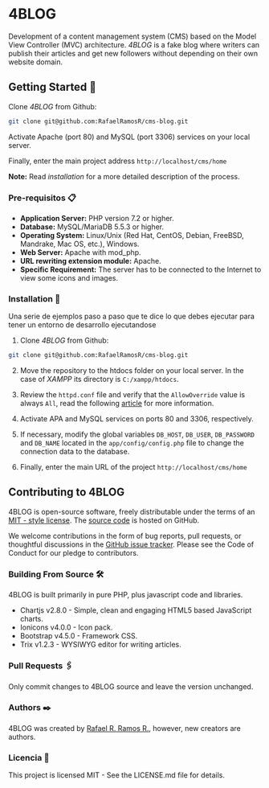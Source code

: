 # 4BLOG
Development of a content management system (CMS) based on the Model View Controller (MVC) architecture. *4BLOG* is a fake blog where writers can publish their articles and get new followers without depending on their own website domain.

## Getting Started 🚀
Clone *4BLOG* from Github:
```bash
git clone git@github.com:RafaelRamosR/cms-blog.git
```
Activate Apache (port 80) and MySQL (port 3306) services on your local server.

Finally, enter the main project address `http://localhost/cms/home`

**Note:** Read *installation* for a more detailed description of the process.

### Pre-requisitos 📋
- **Application Server:** PHP version 7.2 or higher.  
- **Database:** MySQL/MariaDB 5.5.3 or higher.  
- **Operating System:** Linux/Unix (Red Hat, CentOS, Debian, FreeBSD, Mandrake, Mac OS, etc.), Windows.  
- **Web Server:** Apache with mod_php.  
- **URL rewriting extension module:** Apache.  
- **Specific Requirement:** The server has to be connected to the Internet to view some icons and images.

### Installation 🔧
Una serie de ejemplos paso a paso que te dice lo que debes ejecutar para tener un entorno de desarrollo ejecutandose
1. Clone *4BLOG* from Github:
```bash
git clone git@github.com:RafaelRamosR/cms-blog.git
```
2. Move the repository to the htdocs folder on your local server. In the case of *XAMPP* its directory is `C:/xampp/htdocs`.

3. Review the `httpd.conf` file and verify that the `AllowOverride` value is always `All`, read the following [article](https://www.neoguias.com/habilitar-el-modulo-rewrite-en-wamp-y-xampp/) for more information.

4. Activate APA and MySQL services on ports 80 and 3306, respectively.

5. If necessary, modify the global variables `DB_HOST`, `DB_USER`, `DB_PASSWORD` and `DB_NAME` located in the `app/config/config.php` file to change the connection data to the database.

6. Finally, enter the main URL of the project `http://localhost/cms/home`

## Contributing to 4BLOG
4BLOG is open-source software, freely distributable under the terms of an [MIT - style license](https://opensource.org/licenses/MIT). The [source code](https://github.com/RafaelRamosR/cms-blog) is hosted on GitHub.

We welcome contributions in the form of bug reports, pull requests, or thoughtful discussions in the [GitHub issue tracker](https://github.com/RafaelRamosR/cms-blog/issues). Please see the Code of Conduct for our pledge to contributors.

### Building From Source 🛠️
4BLOG is built primarily in pure PHP, plus javascript code and libraries.

- Chartjs v2.8.0 - Simple, clean and engaging HTML5 based JavaScript charts.  
- Ionicons v4.0.0 - Icon pack.  
- Bootstrap v4.5.0 - Framework CSS.  
- Trix v1.2.3 - WYSIWYG editor for writing articles.

### Pull Requests 🖇️
Only commit changes to 4BLOG source and leave the version unchanged.

### Authors ✒️
4BLOG was created by [Rafael R. Ramos R.](https://github.com/RafaelRamosR), however, new creators are authors.

### Licencia 📄
This project is licensed MIT - See the LICENSE.md file for details.
